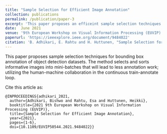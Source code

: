 ```yaml
---
title: "Sample Selection for Efficient Image Annotation"
collection: publications
permalink: /publication/paper-3
excerpt: 'This paper proposes an efficeint sample selection techniques for the image annotation.'
date:  June 2021
venue: '9th European Workshop on Visual Information Processing (EUVIP)'
paperurl: 'https://ieeexplore.ieee.org/document/9484022'
citation: 'B. Adhikari, E. Rahtu and H. Huttunen, "Sample Selection for Efficient Image Annotation", 2021 9th European Workshop on Visual Information Processing (EUVIP), 2021, doi: 10.1109/EUVIP50544.2021.9484022.'
---
```

This paper proposes sample selection techniques for bounding box annotation of object detection datasets. The method selects and sorts informative images into mini-batches that will lead to less annotation work; utilizing the human-machine collaboration in the continuous train-annotate loop. 

<!-- Download arXiv version of the paper from [here](https://arxiv.org/abs/2105.04678) -->

Cite this article as:

```
@INPROCEEDINGS{adhikari_2021,  
  author={Adhikari, Bishwo and Rahtu, Esa and Huttunen, Heikki},  
  booktitle={2021 9th European Workshop on Visual Information Processing (EUVIP)},   
  title={Sample Selection for Efficient Image Annotation},   
  year={2021}, 
  pages={1-6},  
  doi={10.1109/EUVIP50544.2021.9484022}}
```

